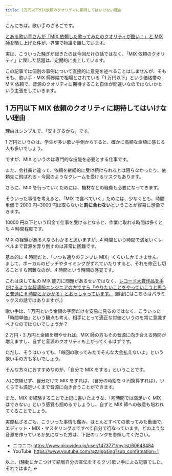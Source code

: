 ```yaml
---
title: 1万円以下MIX依頼のクオリティに期待してはいけない理由
---
```


こんにちは。歌い手のざるごです。

[とある歌い手さんが「MIX 依頼した歌ってみたのクオリティが酷い！」と MIX 師を晒し上げた件](https://twitter.com/Momosumomo_111/status/1695749851835949401)が、界隈で物議を醸しています。

実は、こういった騒ぎが起きたのは今回だけの話ではなく、「MIX 依頼のクオリティ」に関した話題は、定期的に炎上しています。

この記事では個別の事例について直接的に意見を述べることはしませんが、そもそも、歌い手・MIX 師界隈で相場とされている「1 万円以下」という価格帯の MIX 依頼で、音源のクオリティに期待すること自体が間違いなのではないかという主張をしていきます。

## 1 万円以下 MIX 依頼のクオリティに期待してはいけない理由

理由はシンプルで、「安すぎるから」です。

1 万円というのは、学生が多い歌い手側からすると、確かに高額な金額に感じる人も多いでしょう。

ですが、MIX というのは専門的な技能を必要とする仕事です。

また、会社員と違って、依頼を継続的に受け続けられるとは限らなかったり、依頼先に飛ばれる・今回のようなクレームを受けるリスクもあります。

さらに、MIX を行っていくためには、機材などの経費も必要になってきます。

そういった事情を考えると、「MIX で食べていく」ためには、少なくとも、時間単価で 2000 円~3000 円は取らないと**割に合わない**ということが容易に想像できます。

10000 円以下という料金で仕事を受けるとなると、作業に取れる時間は多くとも 4 時間程度です。

MIX の経験がある人ならわかると思いますが、4 時間という時間で満足いくレベルまで音源を弄り倒すのは非常に困難です。

基本的に 4 時間だと、「いつも通りのテンプレ MIX」くらいしかできません。
まして、ボーカルのピッチやタイミングがずれていたりすると、それを修正し切ることすら困難なのが、4 時間という時間の感覚です。

これは決して私の MIX 能力に問題があるせいではなく、[レコード大賞作品を手がけるような超凄腕エンジニアの方ですら「やりたいことをやっていこうと思うと普通に 6 時間とかかかる」とおっしゃっています。](https://www.youtube.com/watch?v=NW021NRojHw) (厳密にはこちらはパラミックスの話ではありますが。)

歌い手は、1 万円という金額の字面だけを安易に見るのではなく、こういった「時間単価」という観点も考え、相手にとって適正な対価というのを常に意識すべきなのではないでしょうか？

2 万円・3 万円と金額を増やせれば、MIX 師の方もその音源に向き合える時間が増えますし、自ずと音源のクオリティも上がってくるはずです。

ただし、そうはいっても、「毎回の歌ってみたでそんな大金払えないよ」という歌い手の方も多いでしょう。

そんな方々におすすめなのが、「自分で MIX をする」ということです。

人に依頼せず、自分だけで MIX をすれば、（自分の時給を 0 円換算すれば）、いくらでも満足いくまで音源に向き合うことができます。

また、MIX を経験することで上記に書いたような、「短時間では満足いく MIX はできない」という感覚も掴めるでしょうし、自ずと MIX 師への敬意も培われてくることでしょう。

実際私ざるごも、こういった事情も鑑み、ほとんどすべての歌ってみた動画で、エディット・MIX・マスタリングまですべて自分で行なっています。どのような音源を作っているか気になった方は、下記のリンクを参照してください。

-   ニコニコ: https://www.nicovideo.jp/user/1473771/mylist/60648484
-   YouTube: https://www.youtube.com/@zalgosing?sub_confirmation=1

以上、(騒動にかこつけて結局自分の宣伝をするクソ)歌い手による記事でした。それではまた ←
